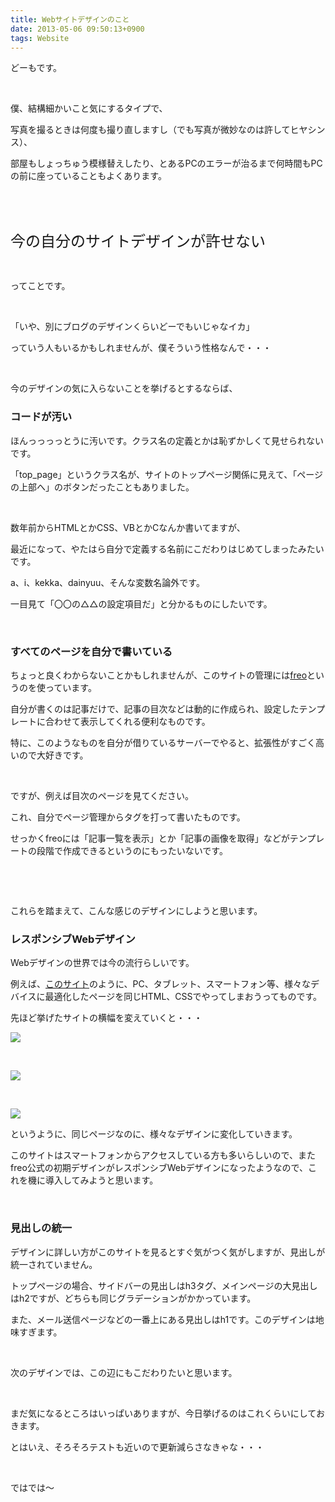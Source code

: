 ```yaml
---
title: Webサイトデザインのこと
date: 2013-05-06 09:50:13+0900
tags: Website
---
```

<p>どーもです。</p>
<p>&nbsp;</p>
<p>僕、結構細かいこと気にするタイプで、</p>
<p>写真を撮るときは何度も撮り直しますし（でも写真が微妙なのは許してヒヤシンス）、</p>
<p>部屋もしょっちゅう模様替えしたり、とあるPCのエラーが治るまで何時間もPCの前に座っていることもよくあります。</p>
<p>&nbsp;</p>
<p>&nbsp;</p>
<p><span style="font-size:24px;">今の自分のサイトデザインが許せない</span></p>
<p>&nbsp;</p>
<p>ってことです。</p>
<p>&nbsp;</p>
<p>「いや、別にブログのデザインくらいどーでもいじゃなイカ」</p>
<p>っていう人もいるかもしれませんが、僕そういう性格なんで・・・</p>
<p>&nbsp;</p>
<p>今のデザインの気に入らないことを挙げるとするならば、</p>
<h3>コードが汚い</h3>
<p>ほんっっっっとうに汚いです。クラス名の定義とかは恥ずかしくて見せられないです。</p>
<p>「top_page」というクラス名が、サイトのトップページ関係に見えて、「ページの上部へ」のボタンだったこともありました。</p>
<p>&nbsp;</p>
<p>数年前からHTMLとかCSS、VBとかCなんか書いてますが、</p>
<p>最近になって、やたはら自分で定義する名前にこだわりはじめてしまったみたいです。</p>
<p>a、i、kekka、dainyuu、そんな変数名論外です。</p>
<p>一目見て「〇〇の△△の設定項目だ」と分かるものにしたいです。</p>
<p>&nbsp;</p>
<h3>すべてのページを自分で書いている</h3>
<p>ちょっと良くわからないことかもしれませんが、このサイトの管理には<a href="http://freo.jp/">freo</a>というのを使っています。</p>
<p>自分が書くのは記事だけで、記事の目次などは動的に作成られ、設定したテンプレートに合わせて表示してくれる便利なものです。</p>
<p>特に、このようなものを自分が借りているサーバーでやると、拡張性がすごく高いので大好きです。</p>
<p>&nbsp;</p>
<p>ですが、例えば目次のページを見てください。</p>
<p>これ、自分でページ管理からタグを打って書いたものです。</p>
<p>せっかくfreoには「記事一覧を表示」とか「記事の画像を取得」などがテンプレートの段階で作成できるというのにもったいないです。</p>
<p>&nbsp;</p>
<p>&nbsp;</p>
<p>これらを踏まえて、こんな感じのデザインにしようと思います。</p>
<h3>レスポンシブWebデザイン</h3>
<p>Webデザインの世界では今の流行らしいです。</p>
<p>例えば、<a href="http://skinnyties.com/">このサイト</a>のように、PC、タブレット、スマートフォン等、様々なデバイスに最適化したページを同じHTML、CSSでやってしまおうってものです。</p>
<p>先ほど挙げたサイトの横幅を変えていくと・・・</p>
<p><img src="https://lh5.googleusercontent.com/-LsIfc37tnDg/UYb6Z6IncFI/AAAAAAAACEY/ppPBNcwAx9U/s640/Screenshot%2520from%25202013-05-06%252009%253A25%253A54.png" /></p>
<p>&nbsp;</p>
<p><img src="https://lh4.googleusercontent.com/-lVbQjJMQrcs/UYb6aDtVsMI/AAAAAAAACEc/LF0oCeN5FgU/s640/Screenshot%2520from%25202013-05-06%252009%253A26%253A07.png" /></p>
<p>&nbsp;</p>
<p><img src="https://lh3.googleusercontent.com/-9LAwL5NKbZc/UYb6Znm6T4I/AAAAAAAACEU/Pz7J55sf1XM/s640/Screenshot%2520from%25202013-05-06%252009%253A26%253A20.png" /></p>
<p>というように、同じページなのに、様々なデザインに変化していきます。</p>
<p>このサイトはスマートフォンからアクセスしている方も多いらしいので、またfreo公式の初期デザインがレスポンシブWebデザインになったようなので、これを機に導入してみようと思います。</p>
<p>&nbsp;</p>
<h3>見出しの統一</h3>
<p>デザインに詳しい方がこのサイトを見るとすぐ気がつく気がしますが、見出しが統一されていません。</p>
<p>トップページの場合、サイドバーの見出しはh3タグ、メインページの大見出しはh2ですが、どちらも同じグラデーションがかかっています。</p>
<p>また、メール送信ページなどの一番上にある見出しはh1です。このデザインは地味すぎます。</p>
<p>&nbsp;</p>
<p>次のデザインでは、この辺にもこだわりたいと思います。</p>
<p>&nbsp;</p>
<p>まだ気になるところはいっぱいありますが、今日挙げるのはこれくらいにしておきます。</p>
<p>とはいえ、そろそろテストも近いので更新減らさなきゃな・・・</p>
<p>&nbsp;</p>
<p>ではでは〜</p>
